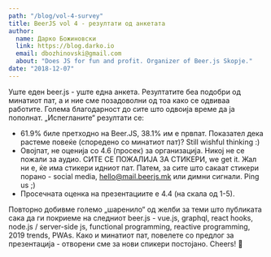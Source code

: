 ```yaml
---
path: "/blog/vol-4-survey"
title: BeerJS vol 4 - резултати од анкетата
author: 
  name: Дарко Божиновски
  link: https://blog.darko.io
  email: dbozhinovski@gmail.com
  about: "Does JS for fun and profit. Organizer of Beer.js Skopje."
date: "2018-12-07"
---
```


Уште еден beer.js - уште една анкета. Резултатите беа подобри од минатиот пат, а и ние сме позадоволни од тоа како се одвиваа работите. Голема благодарност 
до сите што одвоија време да ја пополнат. „Испегланите“ резултати се:

* 61.9% биле претходно на Beer.JS, 38.1% им е првпат. Показател дека растеме повеќе (споредено со минатиот пат)? Still wishful thinking :)
* Овојпат, не оценија со 4.6 (просек) за организација. Никој не се пожали за аудио. СИТЕ СЕ ПОЖАЛИЈА ЗА СТИКЕРИ, we get it. Жал ни е, ќе има стикери идниот пат. Патем, за сите што сакаат стикери порано - social media, hello@mail.beerjs.mk или димни сигнали. Ping us ;) 
* Просечната оценка на презентациите е 4.4 (на скала од 1-5).

Повторно добивме големо „шаренило“ од желби за теми што публиката сака да ги покриеме на следниот beer.js - vue.js, graphql, react hooks, node.js / server-side js, functional programming, reactive programming, 2019 trends, PWAs. Како и минатиот пат, повелете со предлог за презентација - отворени сме за нови спикери постојано. Cheers! 🍺